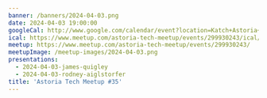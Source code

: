```yaml
---
banner: /banners/2024-04-03.png
date: 2024-04-03 19:00:00
googleCal: http://www.google.com/calendar/event?location=Katch+Astoria+-+31-19+Newtown+Ave+-+Queens%2C+NY%2C+us&action=TEMPLATE&sprop=name%3AAstoria+Tech+Meetup&sprop=website%3Ahttps%3A%2F%2Fwww.meetup.com%2Fastoria-tech-meetup%2Fevents%2F299930243&details=For+full+details%2C+including+the+address%2C+and+to+RSVP+see%3A+https%3A%2F%2Fwww.meetup.com%2Fastoria-tech-meetup%2Fevents%2F299930243%0A%0A&text=Astoria+Tech+Meetup+%2335&dates=20240403T230000Z%2F20240404T020000Z
ical: https://www.meetup.com/astoria-tech-meetup/events/299930243/ical/Astoria+Tech+Meetup+%252335.ics
meetup: https://www.meetup.com/astoria-tech-meetup/events/299930243/
meetupImage: /meetup-images/2024-04-03.png
presentations:
  - 2024-04-03-james-quigley
  - 2024-04-03-rodney-aiglstorfer
title: 'Astoria Tech Meetup #35'
---
```

